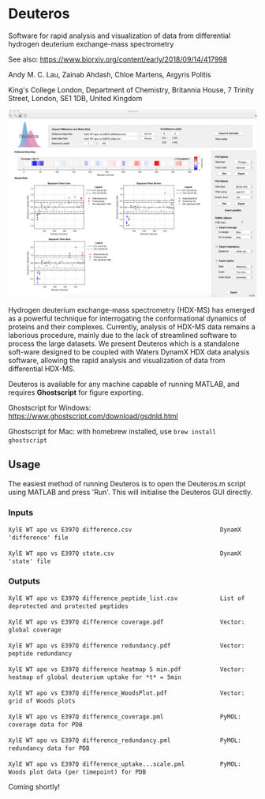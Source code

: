# Deuteros
Software for rapid analysis and visualization of data from differential hydrogen deuterium exchange-mass spectrometry

See also: https://www.biorxiv.org/content/early/2018/09/14/417998

Andy M. C. Lau, Zainab Ahdash, Chloe Martens, Argyris Politis

King's College London, Department of Chemistry, Britannia House, 7 Trinity Street, London, SE1 1DB, United Kingdom

![alt text](https://github.com/andymlau/Deuteros/blob/master/readme_imgs/GUI_screenshot.png?raw=true)

Hydrogen deuterium exchange-mass spectrometry (HDX-MS) has emerged as a powerful technique for interrogating the conformational dynamics of proteins and their complexes. Currently, analysis of HDX-MS data remains a laborious procedure, mainly due to the lack of streamlined software to process the large datasets. We present Deuteros which is a standalone soft-ware designed to be coupled with Waters DynamX HDX data analysis software, allowing the rapid analysis and visualization of data from differential HDX-MS.

Deuteros is available for any machine capable of running MATLAB, and requires **Ghostscript** for figure exporting.

Ghostscript for Windows: https://www.ghostscript.com/download/gsdnld.html

Ghostscript for Mac: with homebrew installed, use `brew install ghostscript`

## Usage

The easiest method of running Deuteros is to open the Deuteros.m script using MATLAB and press 'Run'. This will initialise the Deuteros GUI directly. 

### Inputs
```
XylE WT apo vs E397Q difference.csv                         DynamX 'difference' file

XylE WT apo vs E397Q state.csv                              DynamX 'state' file
```

### Outputs
```
XylE WT apo vs E397Q difference_peptide_list.csv            List of deprotected and protected peptides  

XylE WT apo vs E397Q difference coverage.pdf                Vector: global coverage

XylE WT apo vs E397Q difference redundancy.pdf              Vector: peptide redundancy

XylE WT apo vs E397Q difference heatmap 5 min.pdf           Vector: heatmap of global deuterium uptake for *t* = 5min

XylE WT apo vs E397Q difference_WoodsPlot.pdf               Vector: grid of Woods plots 

XylE WT apo vs E397Q difference_coverage.pml                PyMOL: coverage data for PDB

XylE WT apo vs E397Q difference_redundancy.pml              PyMOL: redundancy data for PDB 

XylE WT apo vs E397Q difference_uptake...scale.pml          PyMOL: Woods plot data (per timepoint) for PDB
```




Coming shortly!

